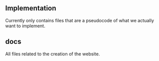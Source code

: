 ## Implementation
Currently only contains files that are a pseudocode of what we actually want to implement.

## docs
All files related to the creation of the website.
